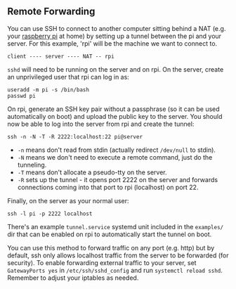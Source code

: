 Remote Forwarding
-----------------
You can use SSH to connect to another computer sitting behind a NAT (e.g. your
[raspberry pi][0] at home) by setting up a tunnel between the pi and your
server. For this example, 'rpi' will be the machine we want to connect to.

    client ---- server ---- NAT -- rpi

`sshd` will need to be running on the server and on rpi. On the server, create
an unprivileged user that rpi can log in as:

    useradd -m pi -s /bin/bash
    passwd pi

On rpi, generate an SSH key pair without a passphrase (so it can be used
automatically on boot) and upload the public key to the server. You should now
be able to log into the server from rpi and create the tunnel:

    ssh -n -N -T -R 2222:localhost:22 pi@server

- `-n` means don't read from stdin (actually redirect `/dev/null` to stdin).
- `-N` means we don't need to execute a remote command, just do the tunneling.
- `-T` means don't allocate a pseudo-tty on the server.
- `-R` sets up the tunnel - it opens port 2222 on the server and forwards
  connections coming into that port to rpi (localhost) on port 22.

Finally, on the server as your normal user:

    ssh -l pi -p 2222 localhost

There's an example `tunnel.service` systemd unit included in the `examples/`
dir that can be enabled on rpi to automatically start the tunnel on boot.

You can use this method to forward traffic on any port (e.g. http) but by
default, ssh only allows localhost traffic from the server to be forwarded
(for security). To enable forwarding external traffic to your server, set
`GatewayPorts yes` in `/etc/ssh/sshd_config` and run `systemctl reload sshd`.
Remember to adjust your iptables as needed.


[0]: https://en.wikipedia.org/wiki/Raspberry_Pi
